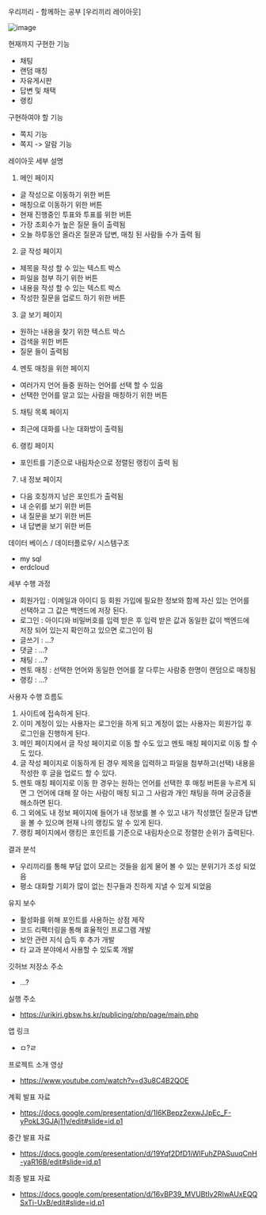 우리끼리 - 함께하는 공부 
[우리끼리 레이아웃]
<br>

![image](https://user-images.githubusercontent.com/102637176/200989088-35368c2e-4322-43ed-b49e-bbf917ff1fc6.png)

현재까지 구현한 기능
- 채팅
- 랜덤 매칭
- 자유게시판 
- 답변 및 채택
- 랭킹

구현하여야 할 기능
- 쪽지 기능
- 쪽지 -> 알람 기능

레이아웃 세부 설명
1. 메인 페이지
- 글 작성으로 이동하기 위한 버튼
- 매칭으로 이동하기 위한 버튼
- 현재 진행중인 투표와 투표를 위한 버튼
- 가장 조회수가 높은 질문 들이 출력됨
- 오늘 하루동안 올라온 질문과 답변, 매칭 된 사람들 수가 출력 됨
2. 글 작성 페이지
- 제목을 작성 할 수 있는 텍스트 박스
- 파일을 첨부 하기 위한 버튼
- 내용을 작성 할 수 있는 텍스트 박스
- 작성한 질문을 업로드 하기 위한 버튼
3. 글 보기 페이지
- 원하는 내용을 찾기 위한 텍스트 박스
- 검색을 위한 버튼
- 질문 들이 출력됨
4. 멘토 매칭을 위한 페이지
- 여러가지 언어 들중 원하는 언어를 선택 할 수 있음
- 선택한 언어를 알고 있는 사람을 매칭하기 위한 버튼
5. 채팅 목록 페이지
- 최근에 대화를 나눈 대화방이 출력됨
6. 랭킹 페이지
- 포인트를 기준으로 내림차순으로 정렬된 랭킹이 출력 됨
7. 내 정보 페이지
- 다음 호칭까지 남은 포인트가 출력됨
- 내 순위를 보기 위한 버튼
- 내 질문을 보기 위한 버튼
- 내 답변을 보기 위한 버튼

데이터 베이스 / 데이터플로우/ 시스템구조
- my sql
- erdcloud

세부 수행 과정
- 회원가입 : 이메일과 아이디 등 회원 가입에 필요한 정보와 함께 자신 있는 언어를 선택하고 그 값은 백엔드에 저장 된다.
- 로그인 : 아이디와 비밀버호를 입력 받은 후 입력 받은 값과 동일한 값이 백엔드에 저장 되어 있는지 확인하고 있으면 로그인이 됨
- 글쓰기 : ...?
- 댓글 : ...?
- 채팅 : ...?
- 멘토 매칭 : 선택한 언어와 동일한 언어를 잘 다루는 사람중 한명이 랜덤으로 매칭됨
- 랭킹 : ...?

사용자 수행 흐름도
1. 사이트에 접속하게 된다.
2. 이미 계정이 있는 사용자는 로그인을 하게 되고 계정이 없는 사용자는 회원가입 후 로그인을 진행하게 된다.
3. 메인 페이지에서 글 작성 페이지로 이동 할 수도 있고 멘토 매칭 페이지로 이동 할 수도 있다.
4. 글 작성 페이지로 이동하게 된 경우 제목을 입력하고 파일을 첨부하고(선택) 내용을 작성한 후 글을 업로드 할 수 있다.
5. 멘토 매칭 페이지로 이동 한 경우는 원하는 언어를 선택한 후 매칭 버튼을 누르게 되면 그 언어에 대해 잘 아는 사람이 매칭 되고 그 사람과 개인 채팅을 하며 궁금증을 해소하면 된다.
6. 그 외에도 내 정보 페이지에 들어가 내 정보를 볼 수 있고 내가 작성했던 질문과 답변을 볼 수 있으며 현재 나의 랭킹도 알 수 있게 된다.
7. 랭킹 페이지에서 랭킹은 포인트를 기준으로 내림차순으로 정렬한 순위가 출력된다.

결과 분석
- 우리끼리를 통해 부담 없이 모르는 것들을 쉽게 물어 볼 수 있는 분위기가 조성 되었음
- 평소 대화할 기회가 많이 없는 친구들과 친하게 지낼 수 있게 되었음

유지 보수
- 활성화를 위해 포인트를 사용하는 상점 제작
- 코드 리팩터링을 통해 효율적인 프로그램 개발
- 보안 관련 지식 습득 후 추가 개발
- 타 교과 분야에서 사용할 수 있도록 개발

깃허브 저장소 주소
- ...?

실행 주소
- https://urikiri.gbsw.hs.kr/publicing/php/page/main.php

앱 링크
- ㅁ?ㄹ

프로젝트 소개 영상
- https://www.youtube.com/watch?v=d3u8C4B2QOE

계획 발표 자료
- https://docs.google.com/presentation/d/1I6KBepz2exwJJpEc_F-yPokL3GJAj11y/edit#slide=id.p1

중간 발표 자료
- https://docs.google.com/presentation/d/19Yqf2DfD1iWIFuhZPASuuqCnH-yaR16B/edit#slide=id.p1

최종 발표 자료
- https://docs.google.com/presentation/d/16vBP39_MVUBtIv2RIwAUxEQQSxTi-UxB/edit#slide=id.p1
